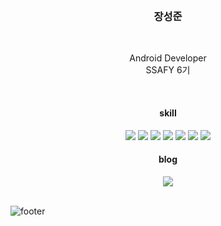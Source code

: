 
<div align = "center">

<br/>

<h3>장성준</h3>

<br/>

Android Developer <br/>
SSAFY 6기

<br/>

<h4>skill</h4>
<img src="https://img.shields.io/badge/Android-6DB33F?style=flat-square&logo=Android&logoColor=white"/>
<img src="https://img.shields.io/badge/Kotlin-1572B6?style=flat-square&logo=Kotlin&logoColor=white"/>
<img src="https://img.shields.io/badge/Java-dc143c?style=flat-square&logo=Java&logoColor=white"/>
<img src="https://img.shields.io/badge/Vue.js-008d62?style=flat-square&logo=Vue.js&logoColor=white"/>
<img src="https://img.shields.io/badge/Node.js-4e4e4e?style=flat-square&logo=Node.js&logoColor=white"/>
<img src="https://img.shields.io/badge/Javascript-ffd700?style=flat-square&logo=javascript&logoColor=white"/>
<img src="https://img.shields.io/badge/Mysql-00498c?style=flat-square&logo=MySql&logoColor=white"/>
  
<br/>

<h4>blog</h4>
<a href="https://velog.io/@5y145"><img src="https://img.shields.io/badge/velog-11B48A?style=flat-square&logo=Vimeo&logoColor=white"/></a>

</div>

<br/>

![footer](https://capsule-render.vercel.app/api?type=waving&&color=auto&height=100&section=footer&fontSize=90)
